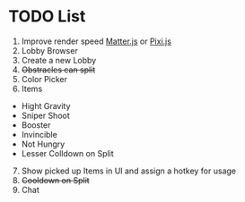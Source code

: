 TODO List
=========

1. Improve render speed [Matter.js](http://brm.io/matter-js-demo/) or [Pixi.js](https://github.com/GoodBoyDigital/pixi.js)
2. Lobby Browser
3. Create a new Lobby
4. ~~Obstracles can split~~
5. Color Picker
6. Items
  - Hight Gravity
  - Sniper Shoot
  - Booster
  - Invincible
  - Not Hungry
  - Lesser Colldown on Split
7. Show picked up Items in UI and assign a hotkey for usage
8. ~~Cooldown on Split~~
9. Chat
